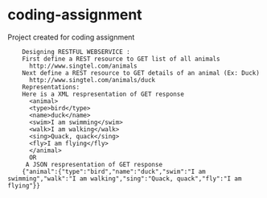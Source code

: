 # coding-assignment
Project created for coding assignment



        Designing RESTFUL WEBSERVICE :
        First define a REST resource to GET list of all animals
          http://www.singtel.com/animals
        Next define a REST resource to GET details of an animal (Ex: Duck)
          http://www.singtel.com/animals/duck
        Representations:
        Here is a XML respresentation of GET response
          <animal>
          <type>bird</type>
          <name>duck</name>
          <swim>I am swimming</swim>
          <walk>I am walking</walk>
          <sing>Quack, quack</sing>
          <fly>I am flying</fly>
          </animal>
          OR
         A JSON respresentation of GET response
        {"animal":{"type":"bird","name":"duck","swim":"I am swimming","walk":"I am walking","sing":"Quack, quack","fly":"I am         flying"}}
